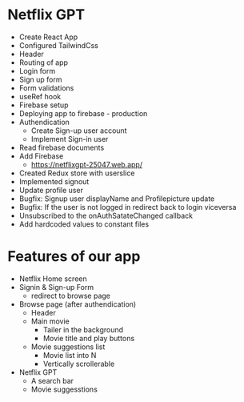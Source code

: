 # Netflix GPT

- Create React App
- Configured TailwindCss
- Header
- Routing of app
- Login form
- Sign up form
- Form validations
- useRef hook
- Firebase setup
- Deploying app to firebase - production
- Authendication
  - Create Sign-up user account
  - Implement Sign-in user
- Read firebase documents
- Add Firebase
  - https://netflixgpt-25047.web.app/
- Created Redux store with userslice
- Implemented signout
- Update profile user
- Bugfix: Signup user displayName and Profilepicture update
- Bugfix: If the user is not logged in redirect back to login viceversa
- Unsubscribed to the onAuthSatateChanged callback
- Add hardcoded values to constant files

# Features of our app

- Netflix Home screen
- Signin & Sign-up Form
  - redirect to browse page
- Browse page (after authendication)
  - Header
  - Main movie
    - Tailer in the background
    - Movie title and play buttons
  - Movie suggestions list
    - Movie list into N
    - Vertically scrollerable
- Netflix GPT
  - A search bar
  - Movie suggesstions
